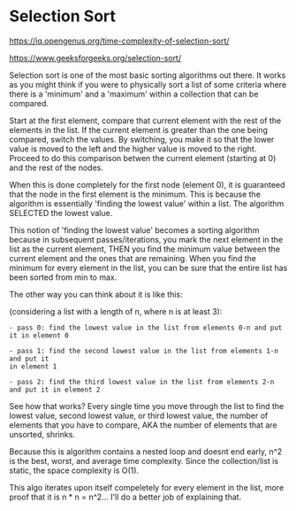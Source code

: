 # Selection Sort

https://iq.opengenus.org/time-complexity-of-selection-sort/

https://www.geeksforgeeks.org/selection-sort/

Selection sort is one of the most basic sorting algorithms out there. It works
as you might think if you were to physically sort a list of some criteria where
there is a 'minimum' and a 'maximum' within a collection that can be compared.

Start at the first element, compare that current element with the rest of the
elements in the list. If the current element is greater than the one being
compared, switch the values. By switching, you make it so that the lower value
is moved to the left and the higher value is moved to the right. Proceed to do this comparison betwen the current element (starting at 0) and the rest of the nodes.

When this is done completely for the first node (element 0), it is guaranteed that
the node in the first element is the minimum. This is because the algorithm is
essentially 'finding the lowest value' within a list. The algorithm SELECTED the
lowest value.

This notion of 'finding the lowest value' becomes a sorting algorithm because
in subsequent passes/iterations, you mark the next element in the list as the
current element, THEN you find the minimum value between the current element
and the ones that are remaining. When you find the minimum for every element in
the list, you can be sure that the entire list has been sorted from min to max.

The other way you can think about it is like this:

(considering a list with a length of n, where n is at least 3):
```
- pass 0: find the lowest value in the list from elements 0-n and put it in element 0

- pass 1: find the second lowest value in the list from elements 1-n and put it
in element 1

- pass 2: find the third lowest value in the list from elements 2-n and put it in element 2
```

See how that works? Every single time you move through the list to find the lowest value, second lowest value, or third lowest value, the number of elements that you have to compare,
AKA the number of elements that are unsorted, shrinks.

Because this is algorithm contains a nested loop and doesnt end early, n^2 is the best,
worst, and average time complexity. Since the collection/list is static, the space complexity
is O(1).

This algo iterates upon itself compeletely for every element in the list, more proof that it is n * n = n^2... I'll do a better job of explaining that.
